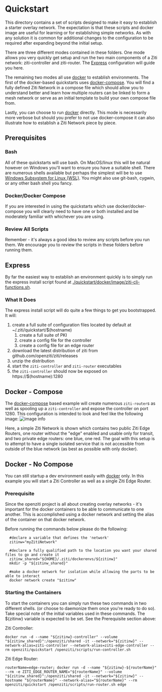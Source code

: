 # Quickstart

This directory contains a set of scripts designed to make it easy to establish a starter overlay network.
The expectation is that these scripts and docker image are useful for learning or for establishing 
simple networks. As with any solution it is common for additional changes to the configuration to be required
after expanding beyond the initial setup.

There are three different modes contained in these folders. One mode allows you very quickly get setup and
run the two main components  of a Ziti network: ziti-controller and ziti-router. The [Express](#express)
configuration will guide you here.

The remaining two modes all use [docker](https://docs.docker.com/get-started/) to establish environments.
The first of the docker-based quickstarts uses [docker-compose](https://docs.docker.com/compose/). 
You will find a fully defined Ziti Network in a compose file which should allow you to understand better
and learn how multiple routers can be linked to form a mesh network or serve as an initial
template to build your own compose file from.

Lastly, you can choose to run [docker](https://docs.docker.com/get-started/) directly. This mode is necessarily
more verbose but should you prefer to not use docker-compose it can also illustrate how to establish
a Ziti Network piece by piece.

## Prerequisites

### Bash

All of these quickstarts will use bash. On MacOS/linux this will be natural however on Windows you'll want
to ensure you have a suitable shell. There are numerous shells available but perhaps the simplest will be
to use [Windows Subsystem for Linux (WSL)](https://docs.microsoft.com/en-us/windows/wsl/install-win10). You 
might also use git-bash, cygwin, or any other bash shell you fancy.

### Docker/Docker Compose

If you are interested in using the quickstarts which use docker/docker-compose you will clearly need to
have one or both installed and be moderately familiar with whichever you are using.

### Review All Scripts

Remember - it's always a good idea to review any scripts before you run them. We encourage you to review
the scripts in these folders before running them.

## Express

By far the easiest way to establish an environment quickly is to simply run the express install script
found at [./quickstart/docker/image/ziti-cli-functions.sh]().

### What It Does

The express install script will do quite a few things to get you bootstrapped.  It will:

1. create a full suite of configuration files located by default at ~/.ziti/quickstart/$(hostname)
    1. create a full suite of PKI
    1. create a config file for the controller
    1. create a config file for an edge router
1. download the latest distribution of ziti from github.com/openziti/ziti/releases
1. unzip the distribution
1. start the `ziti-controller` and `ziti-router` executables
1. the `ziti-controller` should now be exposed on https://$(hostname):1280

## Docker - Compose

The [docker-compose](https://docs.docker.com/compose/) based example will create numerous `ziti-router`s 
as well as spooling up a `ziti-controller` and expose the controller on port 1280. This configuration is intended to
look and feel like the following image:
![image info](./docker-compose-nw.svg)

Here, a simple Ziti Network is shown which contains two public Ziti Edge Routers, one router without the "edge" enabled
and usable only for transit, and two private edge routers: one blue, one red. The goal with this setup is to attempt to
have a single isolated service that is not accessible from outside of the blue network (as best as possible with 
only docker).

## Docker - No Compose

You can still startup a dev environment easily with [docker](https://docs.docker.com/get-started/) only. In this example
you will start a Ziti Controller as well as a single Ziti Edge Router.

### Prerequisite

Since the openziti project is all about creating overlay networks - it's important for the docker containers to be
able to communicate to one another. This is accomplished using a docker network and setting the alias of the container 
on that docker network.

Before running the commands below please do the following:
  
      #declare a variable that defines the 'network'
      zitinw="myZitiNetwork"
      
      #declare a fully qualified path to the location you want your shared files to go and create it
      zitinw_shared="${HOME}/.ziti/dockerenvs/${zitinw}"
      mkdir -p "${zitinw_shared}"

      #make a docker network for isolation while allowing the parts to be able to interact
      docker network create "$zitinw"

### Starting the Containers

To start the containers you can simply run these two commands in two different shells. (or choose to daemonize them
once you're ready to do so). Take special note of the initial variables used in these commands. The ${zitinw} variable
is expected to be set. See the Prerequisite section above:

Ziti Controller:
    
    docker run -d --name "${zitinw}-controller" --volume "${zitinw_shared}":/openziti/shared -it --network="${zitinw}" --network-alias=ziti-controller --network-alias=ziti-edge-controller --rm openziti/quickstart /openziti/scripts/run-controller.sh

Ziti Edge Router:
   
    routerName=edge-router; docker run -d --name "${zitinw}-${routerName}" --rm -e ZITI_EDGE_ROUTER_NAME="${routerName}" --volume "${zitinw_shared}":/openziti/shared -it --network="${zitinw}" --hostname "${routerName}" --network-alias="${routerName}" --rm openziti/quickstart /openziti/scripts/run-router.sh edge



